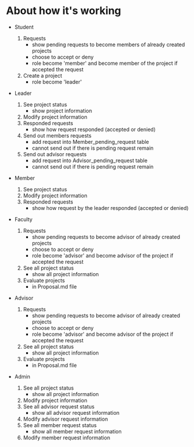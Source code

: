 # About how it's working

* Student
    1. Requests
       * show pending requests to become members of already created projects
       * choose to accept or deny
       * role become 'member' and become member of the project if accepted the request
    2. Create a project
       * role become 'leader'
    

* Leader
    1. See project status
        * show project information
    2. Modify project information
    3. Responded requests
        * show how request responded (accepted or denied)
    4. Send out members requests
        * add request into Member_pending_request table
        * cannot send out if there is pending request remain
    5. Send out advisor requests
        * add request into Advisor_pending_request table
        * cannot send out if there is pending request remain


* Member
    1. See project status
    2. Modify project information
    3. Responded requests
       * show how request by the leader responded (accepted or denied)


* Faculty
    1. Requests
       * show pending requests to become advisor of already created projects
       * choose to accept or deny
       * role become 'advisor' and become advisor of the project if accepted the request
    2. See all project status
       * show all project information 
    3. Evaluate projects
       * in Proposal.md file
      
 
* Advisor
    1. Requests
       * show pending requests to become advisor of already created projects
       * choose to accept or deny
       * role become 'advisor' and become advisor of the project if accepted the request
    2. See all project status
       * show all project information 
    3. Evaluate projects
       * in Proposal.md file


* Admin
    1. See all project status
        * show all project information
    2. Modify  project information
    3. See all advisor request status
          * show all advisor request information
    4. Modify advisor request information
    5. See all member request status
        * show all member request information
    6. Modify member request information
